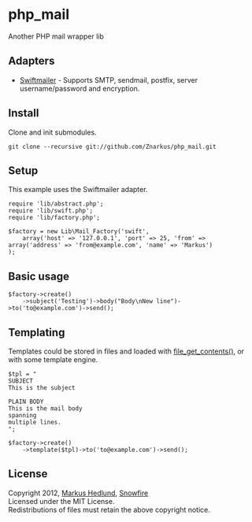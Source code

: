 # php_mail

Another PHP mail wrapper lib


## Adapters

* [Swiftmailer](http://swiftmailer.org/) - Supports SMTP, sendmail, postfix, server username/password and encryption.


## Install

Clone and init submodules.

	git clone --recursive git://github.com/Znarkus/php_mail.git


## Setup

This example uses the Swiftmailer adapter.

	require 'lib/abstract.php';
	require 'lib/swift.php';
	require 'lib/factory.php';

	$factory = new Lib\Mail_Factory('swift', 
		array('host' => '127.0.0.1', 'port' => 25, 'from' => array('address' => 'from@example.com', 'name' => 'Markus')
	);


## Basic usage

	$factory->create()
		->subject('Testing')->body("Body\nNew line")->to('to@example.com')->send();


## Templating

Templates could be stored in files and loaded with [file_get_contents()](http://php.net/manual/en/function.file-get-contents.php),
or with some template engine.

	$tpl = "
	SUBJECT
	This is the subject

	PLAIN BODY
	This is the mail body
	spanning
	multiple lines.
	";

	$factory->create()
		->template($tpl)->to('to@example.com')->send();


## License

Copyright 2012, [Markus Hedlund](http://markushedlund.com), [Snowfire](http://snowfireit.com)  
Licensed under the MIT License.  
Redistributions of files must retain the above copyright notice.